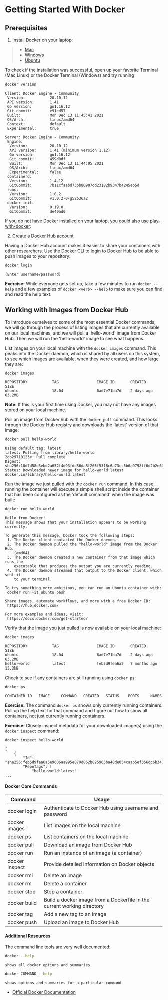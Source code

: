 Getting Started With Docker
===========================

Prerequisites
-------------

1)  Install Docker on your laptop:

> - [Mac](https://docs.docker.com/desktop/mac/)
> -   [Windows](https://docs.docker.com/desktop/windows//)
> -   [Ubuntu](https://docs.docker.com/engine/install/ubuntu/)

To check if the installation was successful, open up your favorite
Terminal (Mac,Linux) or the Docker Terminal (Windows) and try running

```bash
docker version
```
```console
Client: Docker Engine - Community
 Version:           20.10.12
 API version:       1.41
 Go version:        go1.16.12
 Git commit:        e91ed57
 Built:             Mon Dec 13 11:45:41 2021
 OS/Arch:           linux/amd64
 Context:           default
 Experimental:      true

Server: Docker Engine - Community
 Engine:
  Version:          20.10.12
  API version:      1.41 (minimum version 1.12)
  Go version:       go1.16.12
  Git commit:       459d0df
  Built:            Mon Dec 13 11:44:05 2021
  OS/Arch:          linux/amd64
  Experimental:     false
 containerd:
  Version:          1.4.12
  GitCommit:        7b11cfaabd73bb80907dd23182b9347b4245eb5d
 runc:
  Version:          1.0.2
  GitCommit:        v1.0.2-0-g52b36a2
 docker-init:
  Version:          0.19.0
  GitCommit:        de40ad0
```



If you do not have Docker installed on your laptop, you could also use [play-with-docker](https://labs.play-with-docker.com/):

2)  Create a [Docker Hub account](https://hub.docker.com/signup/)

Having a Docker Hub account makes it easier to share your containers
with other researchers. Use the Docker CLI to login to Docker Hub to be
able to push images to your repository:

```bash
docker login
```
```console
(Enter username/password)
```

**Exercise:** While everyone gets set up, take a few minutes to run `docker --help`
and a few examples of `docker <verb> --help` to make sure you can find
and read the help text.

Working with Images from Docker Hub
-----------------------------------

To introduce ourselves to some of the most essential Docker commands, we
will go through the process of listing images that are currently
available on our local machines, and we will pull a \'hello-world\'
image from Docker Hub. Then we will run the \'hello-world\' image to see
what happens.

List images on your local machine with the `docker images` command. This
peaks into the Docker daemon, which is shared by all users on this
system, to see which images are available, when they were created, and
how large they are:

```bash
docker images
```
```console
REPOSITORY           TAG                 IMAGE ID       CREATED        SIZE
ubuntu               18.04               6ad7e71ba7d    2 days ago     63.2MB
```
**Note:** If this is your first time using Docker, you may not have any images stored on your local machine.

Pull an image from Docker hub with the `docker pull` command. This looks
through the Docker Hub registry and downloads the \'latest\' version of
that image:

```bash
docker pull hello-world
```
```console
Using default tag: latest
latest: Pulling from library/hello-world
2db29710123e: Pull complete
Digest: sha256:10d7d58d5ebd2a652f4d93fdd86da8f265f5318c6a73cc5b6a9798ff6d2b2e67
Status: Downloaded newer image for hello-world:latest
docker.io/library/hello-world:latest
```

Run the image we just pulled with the `docker run` command. In this
case, running the container will execute a simple shell script inside
the container that has been configured as the \'default command\' when
the image was built:

```bash
docker run hello-world
```
```console
Hello from Docker!
This message shows that your installation appears to be working correctly.

To generate this message, Docker took the following steps:
 1. The Docker client contacted the Docker daemon.
 2. The Docker daemon pulled the "hello-world" image from the Docker Hub.
    (amd64)
 3. The Docker daemon created a new container from that image which runs the
    executable that produces the output you are currently reading.
 4. The Docker daemon streamed that output to the Docker client, which sent it
    to your terminal.

To try something more ambitious, you can run an Ubuntu container with:
 docker run -it ubuntu bash

Share images, automate workflows, and more with a free Docker ID:
 https://hub.docker.com/

For more examples and ideas, visit:
 https://docs.docker.com/get-started/
```

Verify that the image you just pulled is now available on your local
machine:

```bash
docker images
```
```console
REPOSITORY           TAG                 IMAGE ID       CREATED        SIZE
ubuntu               18.04               6ad7e71ba7d    2 days ago     63.2MB
hello-world          latest              feb5d9fea6a5   7 months ago   13.3kB
```

Check to see if any containers are still running using `docker ps`:

```bash
docker ps
```
```console
CONTAINER ID   IMAGE     COMMAND   CREATED   STATUS    PORTS     NAMES
```

**Exercise:** The command `docker ps` shows only currently running containers. Pull up
the help text for that command and figure out how to show all
containers, not just currently running containers.

**Exercise:** Closely inspect metadata for your downloaded image(s) using the
`docker inspect` command:

```bash
docker inspect hello-world
```
```console
[
    {
        "Id": "sha256:feb5d9fea6a5e9606aa995e879d862b825965ba48de054caab5ef356dc6b3412",
        "RepoTags": [
            "hello-world:latest"
...
```

#### Docker Core Commands

| Command        | Usage                                                        |
| -------------- | ------------------------------------------------------------ |
| docker login   | Authenticate to Docker Hub using username and  password      |
| docker images  | List images on the local machine                             |
| docker ps      | List containers on the local machine                         |
| docker pull    | Download an image from Docker Hub                            |
| docker run     | Run an instance of an image (a container)                    |
| docker inspect | Provide detailed information on Docker objects               |
| docker rmi     | Delete an image                                              |
| docker rm      | Delete a container                                           |
| docker stop    | Stop a container                                             |
| docker build   | Build a docker image from a Dockerfile in the  current working directory |
| docker tag     | Add a new tag to an image                                    |
| docker push    | Upload an image to Docker Hub                                |


#### Additional Resources

The command line tools are very well documented:

```bash
docker --help
```
```console
shows all docker options and summaries
```

```bash
docker COMMAND --help
```
```console
shows options and summaries for a particular command
```

-   [Official Docker Documentation](https://docs.docker.com/get-started/)

